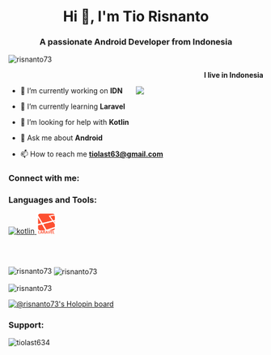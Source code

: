 <h1 align="center">Hi 👋, I'm Tio Risnanto</h1>
<h3 align="center">A passionate Android Developer from Indonesia</h3>

<p align="left"> <img src="https://komarev.com/ghpvc/?username=risnanto73&label=Profile%20views&color=0e75b6&style=flat" alt="risnanto73" /> </p>

<p align="right"><b>I live in Indonesia</b></p>

<img align="right" src ="https://flagcdn.com/256x192/id.webp" width="50%" />

- 🔭 I’m currently working on **IDN**

- 🌱 I’m currently learning **Laravel**

- 🤝 I’m looking for help with **Kotlin**

- 💬 Ask me about **Android**

- 📫 How to reach me **tiolast63@gmail.com**

<h3 align="left">Connect with me:</h3>
<p align="left">
</p>

<h3 align="left">Languages and Tools:</h3>
<p align="left"> <a href="https://kotlinlang.org" target="_blank" rel="noreferrer"> <img src="https://www.vectorlogo.zone/logos/kotlinlang/kotlinlang-icon.svg" alt="kotlin" width="40" height="40"/> </a> <a href="https://laravel.com/" target="_blank" rel="noreferrer"> <img src="https://raw.githubusercontent.com/devicons/devicon/master/icons/laravel/laravel-plain-wordmark.svg" alt="laravel" width="40" height="40"/> </a> </p>

<br><br>

<p><img align="left" src="https://github-readme-stats.vercel.app/api/top-langs?username=risnanto73&show_icons=true&locale=en&layout=compact" alt="risnanto73" /></p>

<p>&nbsp;<img align="center" src="https://github-readme-stats.vercel.app/api?username=risnanto73&show_icons=true&locale=en" alt="risnanto73" /></p>

<p><img align="center" src="https://github-readme-streak-stats.herokuapp.com/?user=risnanto73&" alt="risnanto73" /></p>

[![@risnanto73's Holopin board](https://holopin.me/risnanto73)](https://holopin.io/@risnanto73)

<h3 align="left">Support:</h3>
<p><a href="https://www.buymeacoffee.com/tiolast634"> <img align="left" src="https://cdn.buymeacoffee.com/buttons/v2/default-yellow.png" height="50" width="210" alt="tiolast634" /></a></p><br><br>

